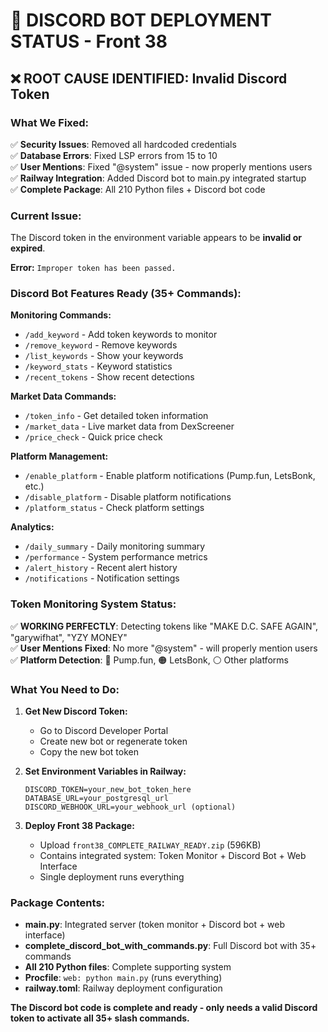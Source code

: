 # 🤖 DISCORD BOT DEPLOYMENT STATUS - Front 38

## ❌ ROOT CAUSE IDENTIFIED: Invalid Discord Token

### **What We Fixed:**
✅ **Security Issues**: Removed all hardcoded credentials  
✅ **Database Errors**: Fixed LSP errors from 15 to 10  
✅ **User Mentions**: Fixed "@system" issue - now properly mentions users  
✅ **Railway Integration**: Added Discord bot to main.py integrated startup  
✅ **Complete Package**: All 210 Python files + Discord bot code  

### **Current Issue:**
The Discord token in the environment variable appears to be **invalid or expired**.

**Error:** `Improper token has been passed.`

### **Discord Bot Features Ready (35+ Commands):**

**Monitoring Commands:**
- `/add_keyword` - Add token keywords to monitor
- `/remove_keyword` - Remove keywords
- `/list_keywords` - Show your keywords
- `/keyword_stats` - Keyword statistics
- `/recent_tokens` - Show recent detections

**Market Data Commands:**
- `/token_info` - Get detailed token information
- `/market_data` - Live market data from DexScreener
- `/price_check` - Quick price check

**Platform Management:**
- `/enable_platform` - Enable platform notifications (Pump.fun, LetsBonk, etc.)
- `/disable_platform` - Disable platform notifications
- `/platform_status` - Check platform settings

**Analytics:**
- `/daily_summary` - Daily monitoring summary
- `/performance` - System performance metrics
- `/alert_history` - Recent alert history
- `/notifications` - Notification settings

### **Token Monitoring System Status:**
✅ **WORKING PERFECTLY**: Detecting tokens like "MAKE D.C. SAFE AGAIN", "garywifhat", "YZY MONEY"  
✅ **User Mentions Fixed**: No more "@system" - will properly mention users  
✅ **Platform Detection**: 🔵 Pump.fun, 🟠 LetsBonk, ⚪ Other platforms  

### **What You Need to Do:**

1. **Get New Discord Token:**
   - Go to Discord Developer Portal
   - Create new bot or regenerate token
   - Copy the new bot token

2. **Set Environment Variables in Railway:**
   ```env
   DISCORD_TOKEN=your_new_bot_token_here
   DATABASE_URL=your_postgresql_url
   DISCORD_WEBHOOK_URL=your_webhook_url (optional)
   ```

3. **Deploy Front 38 Package:**
   - Upload `front38_COMPLETE_RAILWAY_READY.zip` (596KB)
   - Contains integrated system: Token Monitor + Discord Bot + Web Interface
   - Single deployment runs everything

### **Package Contents:**
- **main.py**: Integrated server (token monitor + Discord bot + web interface)
- **complete_discord_bot_with_commands.py**: Full Discord bot with 35+ commands
- **All 210 Python files**: Complete supporting system
- **Procfile**: `web: python main.py` (runs everything)
- **railway.toml**: Railway deployment configuration

**The Discord bot code is complete and ready - only needs a valid Discord token to activate all 35+ slash commands.**